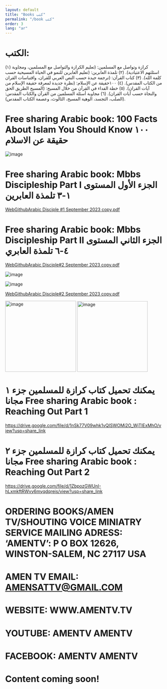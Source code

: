 ```yaml
---
layout: default
title: "Books كتب"
permalink: "/book كتب"
order: 3
lang: "ar"
---
```


# 
# الكتب: 
 (١) كرازة وتواصل مع المسلمين: 
(تعليم الكرازة والتواصل مع المسلمين، ومجاوبة اسئلتهم الاعتيادية).
(٢) تلمذة العابرين:
 (تعليم العابرين للنمو في الحياة المسيحية حسب كلمة الله). 
(٣) كتاب القرآن: 
(ترجمة جيدة حسب النص العربي للقران، واقتباسات القران من الكتاب المقدس). (٤) ١٠٠حقيقة عن الإسلام: 
(نظرة جديدة لمعرفة حقيقة الإسلام من آيات القران). 
 (٥) خطة الفداء في القرآن من خلال المسيح: 
(المسيح الطريق الحق والنجاة حسب آيات القران). 
(٦) مجاوبة أسئلة المسلمين من القرآن والكتاب المقدس:
 (الصلب، التجسد، الوهية المسيح، الثالوث، وعصمة الكتاب المقدس). 



#
# Free sharing Arabic book: 100 Facts About Islam You Should Know ١٠٠ حقيقة عن الاسلام
![image](https://github.com/amentv/amentv/assets/116606482/80ffcad1-ea53-42f3-9577-3ecacb987b50)



# Free sharing Arabic book: Mbbs Discipleship Part I الجزء الأول المستوى ١-٣ تلمذة العابرين 

[WebGithubArabic Disciple #1 September 2023 copy.pdf](https://github.com/amentv/amentv/files/14100955/WebGithubArabic.Disciple.1.September.2023.copy.pdf)

# Free sharing Arabic book: Mbbs Discipleship Part II الجزء الثاني المستوى ٤-٦ تلمذة العابري

[WebGithubArabic Disciple#2 September 2023 copy.pdf](https://github.com/amentv/amentv/files/14101188/WebGithubArabic.Disciple.2.September.2023.copy.pdf)


   
![image](https://github.com/amentv/amentv/assets/116606482/49c8e32a-5b44-41c6-818d-e86e9b86f313)


![image](https://github.com/amentv/amentv/assets/116606482/fda0126a-628c-41e4-bcfe-716c30376101)

[WebGithubArabic Disciple#2 September 2023 copy.pdf](https://github.com/amentv/amentv/files/14101038/WebGithubArabic.Disciple.2.September.2023.copy.pdf)

    
<img width="227" alt="image" src="https://user-images.githubusercontent.com/116606482/210149153-19e56a69-d154-4782-9ff4-33ee0f06a07d.png">
<img width="226" alt="image" src="https://user-images.githubusercontent.com/116606482/210149160-0ec6ab81-2313-4532-9c28-52131c76641d.png">

# يمكنك تحميل كتاب كرازة للمسلمين جزء ١ مجانا Free sharing Arabic book : Reaching Out Part 1 
<https://drive.google.com/file/d/1nSk77V09whk1vQISWOMi2O_WjTIExMhO/view?usp=share_link>



#  يمكنك تحميل كتاب كرازة للمسلمين جزء ٢ مجانا Free sharing Arabic book : Reaching Out Part 2
<https://drive.google.com/file/d/1ZbpozGWUnI-hLxmkftRWvy6myqdqreis/view?usp=share_link>

# ORDERING BOOKS/AMEN TV/SHOUTING VOICE MINIATRY SERVICE MAILING ADRESS: ‘AMENTV’: P O BOX 12626, WINSTON-SALEM, NC 27117 USA
# AMEN TV EMAIL: AMENSATTV@GMAIL.COM
# WEBSITE: WWW.AMENTV.TV
# YOUTUBE: AMENTV AMENTV
# FACEBOOK: AMENTV AMENTV

# Content coming soon! 
